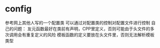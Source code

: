 # config
参考网上其他人写的一个配置类
可以通过对配置类的控制对配置文件进行控制
自己的问题：
友元函数最好在类前有声明，CPP里定义，否则可能由于头文件的多次调用会有重复定义的风险
模板函数的定义要放在头文件里，否则无法解析模板类型
